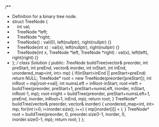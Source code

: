 /**
* Definition for a binary tree node.
* struct TreeNode {
*     int val;
*     TreeNode *left;
*     TreeNode *right;
*     TreeNode() : val(0), left(nullptr), right(nullptr) {}
*     TreeNode(int x) : val(x), left(nullptr), right(nullptr) {}
*     TreeNode(int x, TreeNode *left, TreeNode *right) : val(x), left(left), right(right) {}
* };
*/
class Solution {
public:
TreeNode* buildTree(vector<int>& preorder, int preStart, int preEnd, vector<int>& inorder, int inStart, int inEnd, unordered_map<int, int> mp)
{
if(inStart>inEnd || preStart>preEnd) return NULL;
TreeNode* root = new TreeNode(preorder[preStart]);
int inRoot = mp[root->val];
int numsLeft = inRoot-inStart;
root->left = buildTree(preorder, preStart+1, preStart+numsLeft, inorder, inStart,  inRoot-1, mp);
root->right = buildTree(preorder, preStart+numsLeft+1, preEnd, inorder, inRoot+1, inEnd, mp);
return root;
}
TreeNode* buildTree(vector<int>& preorder, vector<int>& inorder)
{
unordered_map<int, int> mp;
for(int i=0; i<inorder.size(); i++)
{
mp[inorder[i]] = i;
}
TreeNode* root = buildTree(preorder, 0, preorder.size()-1, inorder, 0, inorder.size()-1, mp);
return root;
}
};